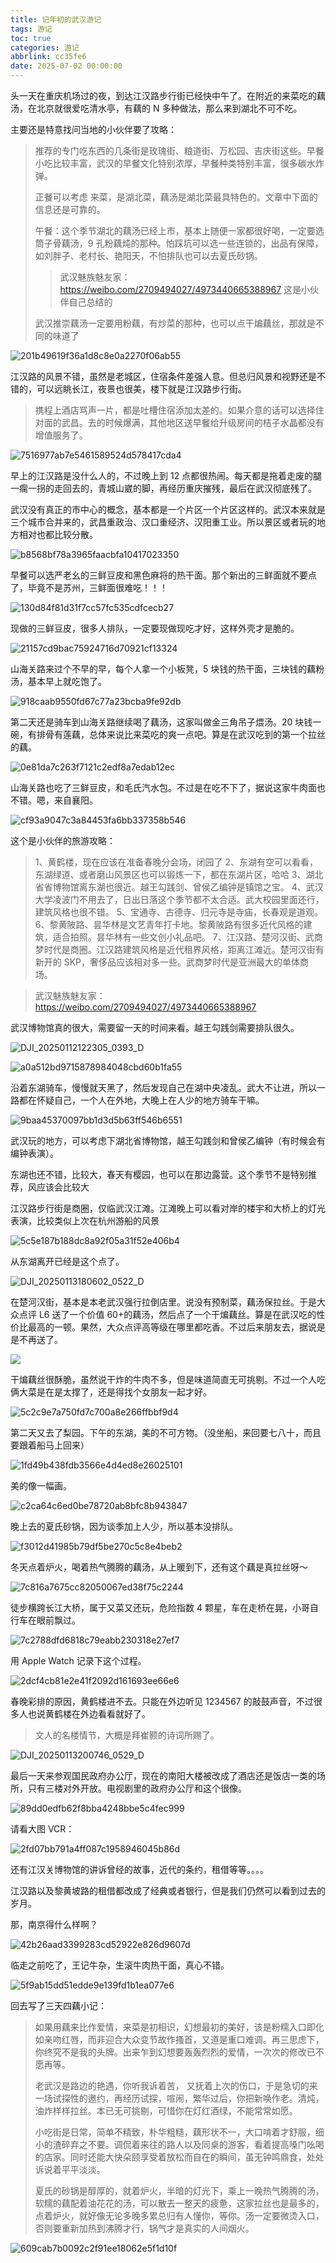 ```yaml
---
title: 记年初的武汉游记
tags: 游记
toc: true
categories: 游记
abbrlink: cc35fe6
date: 2025-07-02 00:00:00
---
```


头一天在重庆机场过的夜，到达江汉路步行街已经快中午了。在附近的来菜吃的藕汤，在北京就很爱吃清水亭，有藕的 N 多种做法，那么来到湖北不可不吃。

主要还是特意找问当地的小伙伴要了攻略：

> 推荐的专门吃东西的几条街是玫瑰街、粮道街、万松园、吉庆街这些。早餐小吃比较丰富，武汉的早餐文化特别浓厚，早餐种类特别丰富，很多碳水炸弹。
>
> 正餐可以考虑 来菜，是湖北菜，藕汤是湖北菜最具特色的。文章中下面的信息还是可靠的。
>
> 午餐：这个季节湖北的藕汤已经上市，基本上随便一家都很好喝，一定要选筒子骨藕汤，9 孔粉藕炖的那种。怕踩坑可以选一些连锁的，出品有保障，如刘胖子、老村长、艳阳天，不怕排队也可以去夏氏砂锅。
>
> > 武汉魅族魅友家：https://weibo.com/2709494027/4973440665388967 这是小伙伴自己总结的
>
> 武汉推崇藕汤一定要用粉藕，有炒菜的那种，也可以点干煸藕丝，那就是不同的味道了

<!--more-->

![201b49619f36a1d8c8e0a2270f06ab55](https://raw.githubusercontent.com/cloudsmithy/picgo-imh/master/201b49619f36a1d8c8e0a2270f06ab55.jpg)

江汉路的风景不错，虽然是老城区，住宿条件差强人意。但总归风景和视野还是不错的，可以远眺长江，夜景也很美，楼下就是江汉路步行街。

> 携程上酒店骂声一片，都是吐槽住宿添加太差的。如果介意的话可以选择住对面的武昌。去的时候爆满，其他地区送早餐给升级房间的桔子水晶都没有增值服务了。

![7516977ab7e5461589524d578417cda4](https://raw.githubusercontent.com/cloudsmithy/picgo-imh/master/7516977ab7e5461589524d578417cda4.jpg)

早上的江汉路是没什么人的，不过晚上到 12 点都很热闹。每天都是拖着走废的腿一瘸一拐的走回去的，青城山崴的脚，再经历重庆摧残，最后在武汉彻底残了。

武汉没有真正的市中心的概念，基本都是一个片区一个片区这样的。武汉本来就是三个城市合并来的，武昌重政治、汉口重经济、汉阳重工业。所以景区或者玩的地方相对也都比较分散。

![b8568bf78a3965faacbfa10417023350](https://raw.githubusercontent.com/cloudsmithy/picgo-imh/master/b8568bf78a3965faacbfa10417023350.jpg)

早餐可以选严老幺的三鲜豆皮和黑色麻将的热干面。那个新出的三鲜面就不要点了，毕竟不是苏州，三鲜面很难吃！！！

![130d84f81d31f7cc57fc535cdfcecb27](https://raw.githubusercontent.com/cloudsmithy/picgo-imh/master/130d84f81d31f7cc57fc535cdfcecb27.jpg)

现做的三鲜豆皮，很多人排队，一定要现做现吃才好，这样外壳才是脆的。

![21157cd9bac75924716d70921cf13324](https://raw.githubusercontent.com/cloudsmithy/picgo-imh/master/21157cd9bac75924716d70921cf13324.jpg)

山海关路来过个不早的早，每个人拿一个小板凳，5 块钱的热干面，三块钱的藕粉汤，基本早上就吃饱了。

![918caab9550fd67c77a23bcba9fe92db](https://raw.githubusercontent.com/cloudsmithy/picgo-imh/master/918caab9550fd67c77a23bcba9fe92db.jpg)

第二天还是骑车到山海关路继续喝了藕汤，这家叫做金三角吊子煨汤。20 块钱一碗，有排骨有莲藕，总体来说比来菜吃的爽一点吧。算是在武汉吃到的第一个拉丝的藕。

![0e81da7c263f7121c2edf8a7edab12ec](https://raw.githubusercontent.com/cloudsmithy/picgo-imh/master/0e81da7c263f7121c2edf8a7edab12ec.jpg)

山海关路也吃了三鲜豆皮，和毛氏汽水包。不过是在吃不下了，据说这家牛肉面也不错。嗯，来自襄阳。

![cf93a9047c3a84453fa6bb337358b546](https://raw.githubusercontent.com/cloudsmithy/picgo-imh/master/cf93a9047c3a84453fa6bb337358b546.jpg)

这个是小伙伴的旅游攻略：

> 1、黄鹤楼，现在应该在准备春晚分会场，闭园了
> 2、东湖有空可以看看，东湖绿道、或者磨山风景区也可以锻炼一下，都在东湖片区，哈哈
> 3、湖北省省博物馆离东湖也很近。越王勾践剑、曾侯乙编钟是镇馆之宝。
> 4、武汉大学凌波门不用去了，日出日落这个季节都不太合适。武大校园里面还行，建筑风格也很不错。
> 5、宝通寺、古德寺、归元寺是寺庙，长春观是道观。
> 6、黎黄陂路、昙华林是文艺青年打卡地。黎黄陂路有很多近代风格的建筑，适合拍照。昙华林有一些文创小礼品吧。
> 7、江汉路、楚河汉街、武商梦时代是商圈。江汉路建筑风格是近代租界风格，距离江滩近。楚河汉街有新开的 SKP，奢侈品应该相对多一些。武商梦时代是亚洲最大的单体商场。

> 武汉魅族魅友家：https://weibo.com/2709494027/4973440665388967

武汉博物馆真的很大，需要留一天的时间来看。越王勾践剑需要排队很久。

![DJI_20250112122305_0393_D](https://raw.githubusercontent.com/cloudsmithy/picgo-imh/master/DJI_20250112122305_0393_D.JPG)

![a0a512bd9715878984048cbd60b1fa55](https://raw.githubusercontent.com/cloudsmithy/picgo-imh/master/a0a512bd9715878984048cbd60b1fa55.jpg)

沿着东湖骑车，慢慢就天黑了，然后发现自己在湖中央凌乱。武大不让进，所以一路都在怀疑自己，一个人在外地，大晚上在人少的地方骑车干嘛。

![9baa45370097bb1d3d5b63ff546b6551](https://raw.githubusercontent.com/cloudsmithy/picgo-imh/master/9baa45370097bb1d3d5b63ff546b6551.jpg)

武汉玩的地方，可以考虑下湖北省博物馆，越王勾践剑和曾侯乙编钟（有时候会有编钟表演）。

东湖也还不错，比较大，春天有樱园，也可以在那边露营。这个季节不是特别推荐，风应该会比较大

江汉路步行街是商圈，仅临武汉江滩。江滩晚上可以看对岸的楼宇和大桥上的灯光表演，比较类似上次在杭州游船的风景

![5c5e187b188dc8a92f05a31f52e406b4](https://raw.githubusercontent.com/cloudsmithy/picgo-imh/master/5c5e187b188dc8a92f05a31f52e406b4.jpg)

从东湖离开已经是这个点了。

![DJI_20250113180602_0522_D](https://raw.githubusercontent.com/cloudsmithy/picgo-imh/master/DJI_20250113180602_0522_D.JPG)

在楚河汉街，基本是本老武汉强行拉倒店里。说没有预制菜，藕汤保拉丝。于是大众点评 L6 送了一个价值 60+的藕汤，然后点了一个干煸藕丝。算是在武汉吃的性价比最高的一顿。果然，大众点评高等级在哪里都吃香。不过后来朋友去，据说是是不再送了。

![](https://raw.githubusercontent.com/cloudsmithy/picgo-imh/master/6fe23d79915042942958b4151d46c151.jpg)

干煸藕丝很酥脆，虽然说干炸的牛肉不多，但是味道简直无可挑剔。不过一个人吃俩大菜是在是太撑了，还是得找个女朋友一起才好。

![5c2c9e7a750fd7c700a8e266ffbbf9d4](https://raw.githubusercontent.com/cloudsmithy/picgo-imh/master/5c2c9e7a750fd7c700a8e266ffbbf9d4.jpg)

第二天又去了梨园。下午的东湖，美的不可方物。（没坐船，来回要七八十，而且要跟着船马上回来）

![1fd49b438fdb3566e4d4ed8e26025101](https://raw.githubusercontent.com/cloudsmithy/picgo-imh/master/1fd49b438fdb3566e4d4ed8e26025101.jpg)

美的像一幅画。

![c2ca64c6ed0be78720ab8bfc8b943847](https://raw.githubusercontent.com/cloudsmithy/picgo-imh/master/c2ca64c6ed0be78720ab8bfc8b943847.jpg)

晚上去的夏氏砂锅，因为谈季加上人少，所以基本没排队。

![f3012d41985b79df5be270c5c8e4beb2](https://raw.githubusercontent.com/cloudsmithy/picgo-imh/master/f3012d41985b79df5be270c5c8e4beb2.jpg)

冬天点着炉火，喝着热气腾腾的藕汤，从上暖到下，还有这个藕是真拉丝呀～

![7c816a7675cc82050067ed38f75c2244](https://raw.githubusercontent.com/cloudsmithy/picgo-imh/master/7c816a7675cc82050067ed38f75c2244.jpg)

徒步横跨长江大桥，属于又菜又还玩，危险指数 4 颗星，车在走桥在晃，小哥自行车在眼前飘过。

![7c2788dfd6818c79eabb230318e27ef7](https://raw.githubusercontent.com/cloudsmithy/picgo-imh/master/7c2788dfd6818c79eabb230318e27ef7.jpg)

用 Apple Watch 记录下这个过程。

![2dcf4cb81e2e41f2092d161693ee66e6](https://raw.githubusercontent.com/cloudsmithy/picgo-imh/master/2dcf4cb81e2e41f2092d161693ee66e6.jpg)

春晚彩排的原因，黄鹤楼进不去。只能在外边听见 1234567 的敲鼓声音，不过很多人也说黄鹤楼在外边看看就好了。

> 文人的名楼情节，大概是拜崔颢的诗词所赐了。

![DJI_20250113200746_0529_D](https://raw.githubusercontent.com/cloudsmithy/picgo-imh/master/DJI_20250113200746_0529_D.JPG)

最后一天来参观国民政府办公厅，现在的南阳大楼被改成了酒店还是饭店一类的场所，只有三楼对外开放。电视剧里的政府办公厅和这个很像。

![89dd0edfb62f8bba4248bbe5c4fec999](https://raw.githubusercontent.com/cloudsmithy/picgo-imh/master/89dd0edfb62f8bba4248bbe5c4fec999.jpg)

请看大图 VCR：

![2fd07bb791a4ff087c1958946045b86d](https://raw.githubusercontent.com/cloudsmithy/picgo-imh/master/2fd07bb791a4ff087c1958946045b86d.jpg)

还有江汉关博物馆的讲诉曾经的故事，近代的条约，租借等等。。。。

江汉路以及黎黄坡路的租借都改成了经典或者银行，但是我们仍然可以看到过去的岁月。

那，南京得什么样啊？

![42b26aad3399283cd52922e826d9607d](https://raw.githubusercontent.com/cloudsmithy/picgo-imh/master/42b26aad3399283cd52922e826d9607d.jpg)

临走之前吃了，王记牛杂，生滚牛肉热干面，真心不错。

![5f9ab15dd51edde9e139fd1b1ea077e6](https://raw.githubusercontent.com/cloudsmithy/picgo-imh/master/5f9ab15dd51edde9e139fd1b1ea077e6.jpg)

回去写了三天四藕小记：

> 如果用藕来比作爱情，来菜是初相识，幻想最初的美好，该是粉糯入口即化如亲吻红唇，而非迎合大众变节故作搔首，又道是重口难调。再三思虑下，你终究不是我的头牌。出来乍到幻想要轰轰烈烈的爱情，一次次的修改已不愿再等。
>
> 老武汉是路边的艳遇，你听我诉着苦， 又抚着上次的伤口，于是急切的来一场试探性的邀约，再经历试探，喧闹，繁华过后，你把新唤作老。清炖，油炸样样拉丝。本已无可挑剔，可惜你在灯红酒绿，不能常常如愿。
>
> 小吃街是日常，简单不精致，朴华粗糙，藕形状不一，大口啃着才舒服，细小的渣碎弃之不要。调侃着来往的路人以及同桌的游客，看着提高嗓门吆喝的店家。同时还能大快朵颐享受着放松而自在的瞬间，虽无钟鸣鼎食，处处诉说着平平淡淡。
>
> 夏氏的砂锅是醇厚的，就着炉火，半暗的灯光下，乘上一晚热气腾腾的汤，软糯的藕配着油花花的汤，可以散去一整天的疲惫，这家拉丝也是最多的，点着炉火，就好像无论多晚多累总归有人懂你，等你。汤一定要微烫入口，否则要重新加热到沸腾才行，锅气才是真实的人间烟火。

![609cab7b0092c2f91ee18062e5f1d10f](https://raw.githubusercontent.com/cloudsmithy/picgo-imh/master/609cab7b0092c2f91ee18062e5f1d10f.jpg)
